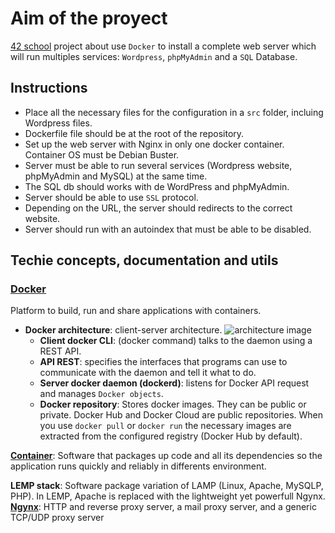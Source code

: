 # Aim of the proyect
[42 school][1] project about use `Docker` to install a complete web server which will run multiples services: `Wordpress`, `phpMyAdmin` and a `SQL` Database.

## Instructions
- Place all the necessary files for the configuration in a `src` folder, incluing Wordpress files.
- Dockerfile file should be at the root of the repository.
- Set up the web server with Nginx in only one docker container. Container OS must be Debian Buster.
- Server must be able to run several services (Wordpress website, phpMyAdmin and MySQL) at the same time.
- The SQL db should works with de WordPress and phpMyAdmin.
- Server should be able to use `SSL` protocol.
- Depending on the URL, the server should redirects to the correct website.
- Server should run with an autoindex that must be able to be disabled.

## Techie concepts, documentation and utils
### **[Docker][2]** 
Platform to build, run and share applications with containers.
* **Docker architecture**: client-server architecture.
![architecture image](https://www.imaginaformacion.com/wp-content/uploads/2018/11/img10-768x401.png)
    * **Client docker CLI**: (docker command) talks to the daemon using a REST API.
    * **API REST**: specifies the interfaces that programs can use to communicate with the daemon and tell it what to do.
    * **Server docker daemon (dockerd)**: listens for Docker API request and manages `Docker objects`.
    * **Docker repository**: Stores docker images. They can be public or private. Docker Hub and Docker Cloud are public repositories. When you use `docker pull` or `docker run` the necessary images are extracted from the configured registry (Docker Hub by default).

**[Container][3]**: Software that packages up code and all its dependencies so the application runs quickly and reliably in differents environment.

**LEMP stack**: Software package  variation of LAMP (Linux, Apache, MySQLP, PHP). In LEMP, Apache is replaced with the lightweight yet powerfull Ngynx.
**[Ngynx][4]**: HTTP and reverse proxy server, a mail proxy server, and a generic TCP/UDP proxy server

[1]: https://www.42madrid.com/
[2]: https://docs.docker.com/
[3]: https://www.docker.com/resources/what-container
[4]: http://nginx.org/en/
